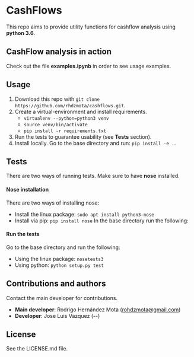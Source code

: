 # CashFlows

This repo aims to provide utility functions for cashflow analysis using **python 3.6**. 

## CashFlow analysis in action

Check out the file **examples.ipynb** in order to see usage examples. 

## Usage

1. Download this repo with `git clone https://github.com/rhdzmota/cashflows.git`.
1. Create a virtual-environment and install requirements.
    * `virtualenv --python=python3 venv`
    * `source venv/bin/activate`
    * `pip install -r requirements.txt`
1. Run the tests to guarantee usability (see **Tests** section).
1. Install locally. Go to the base directory and run:
    `pip install -e .`.

## Tests

There are two ways of running tests.
Make sure to have **nose** installed.

#### Nose installation 

There are two ways of installing nose:

* Install the linux package: `sudo apt install python3-nose`
* Install via pip: `pip install nose`
In the base directory run the following:

#### Run the tests

Go to the base directory and run the following: 

* Using the linux package: `nosetests3`
* Using python: `python setup.py test`


## Contributions and authors
Contact the main developer for contributions.

* **Main developer**: Rodrigo Hernández Mota (rohdzmota@gmail.com)
* **Developer**: Jose Luis Vazquez (--)

## License

See the LICENSE.md file. 
